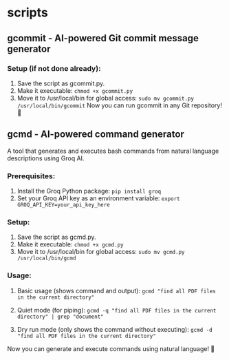 # scripts

## gcommit - AI-powered Git commit message generator

### Setup (if not done already):
  1. Save the script as gcommit.py.
  2. Make it executable:
        ```chmod +x gcommit.py```
  3. Move it to /usr/local/bin for global access:
        ```sudo mv gcommit.py /usr/local/bin/gcommit```
Now you can run gcommit in any Git repository! 🚀

## gcmd - AI-powered command generator

A tool that generates and executes bash commands from natural language descriptions using Groq AI.

### Prerequisites:
  1. Install the Groq Python package:
        ```pip install groq```
  2. Set your Groq API key as an environment variable:
        ```export GROQ_API_KEY=your_api_key_here```

### Setup:
  1. Save the script as gcmd.py.
  2. Make it executable:
        ```chmod +x gcmd.py```
  3. Move it to /usr/local/bin for global access:
        ```sudo mv gcmd.py /usr/local/bin/gcmd```

### Usage:
  1. Basic usage (shows command and output):
        ```gcmd "find all PDF files in the current directory"```
  
  2. Quiet mode (for piping):
        ```gcmd -q "find all PDF files in the current directory" | grep "document"```
  
  3. Dry run mode (only shows the command without executing):
        ```gcmd -d "find all PDF files in the current directory"```

Now you can generate and execute commands using natural language! 🚀







